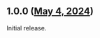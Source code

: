 ## 1.0.0 ([May 4, 2024](https://github.com/ramensoftware/windhawk-mods/blob/b3ebf52d13f3f97310a05efda846b8d8ccb0c4e5/mods/chrome-ui-tweaks.wh.cpp))

Initial release.
